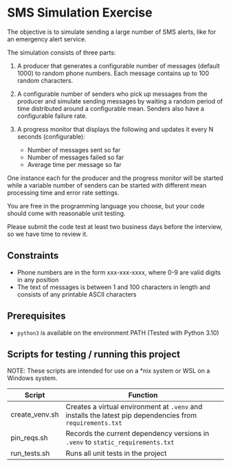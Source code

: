 # SMS Simulation Exercise

The objective is to simulate sending a large number of SMS alerts, like for an emergency alert service.

The simulation consists of three parts:
1. A producer that generates a configurable number of messages (default 1000) to random phone numbers. Each message
contains up to 100 random characters.

2. A configurable number of senders who pick up messages from the producer and simulate sending messages by waiting
a random period of time distributed around a configurable mean. Senders also have a configurable failure rate.

3. A progress monitor that displays the following and updates it every N seconds (configurable):
    - Number of messages sent so far
    - Number of messages failed so far
    - Average time per message so far
   
One instance each for the producer and the progress monitor will be started while a variable number of senders
can be started with different mean processing time and error rate settings.

You are free in the programming language you choose, but your code should come with reasonable unit testing.

Please submit the code test at least two business days before the interview, so we have time to review it.


## Constraints
- Phone numbers are in the form xxx-xxx-xxxx, where 0-9 are valid digits in any position
- The text of messages is between 1 and 100 characters in length and consists of any printable ASCII characters

## Prerequisites
- `python3` is available on the environment PATH (Tested with Python 3.10)

## Scripts for testing / running this project

NOTE: These scripts are intended for use on a *nix system or WSL on a Windows system.

| Script         | Function                                                                                                  |
|----------------|-----------------------------------------------------------------------------------------------------------|
| create_venv.sh | Creates a virtual environment at `.venv` and installs the latest pip dependencies from `requirements.txt` |
| pin_reqs.sh    | Records the current dependency versions in `.venv` to `static_requirements.txt`                           |
| run_tests.sh   | Runs all unit tests in the project                                                                        |
